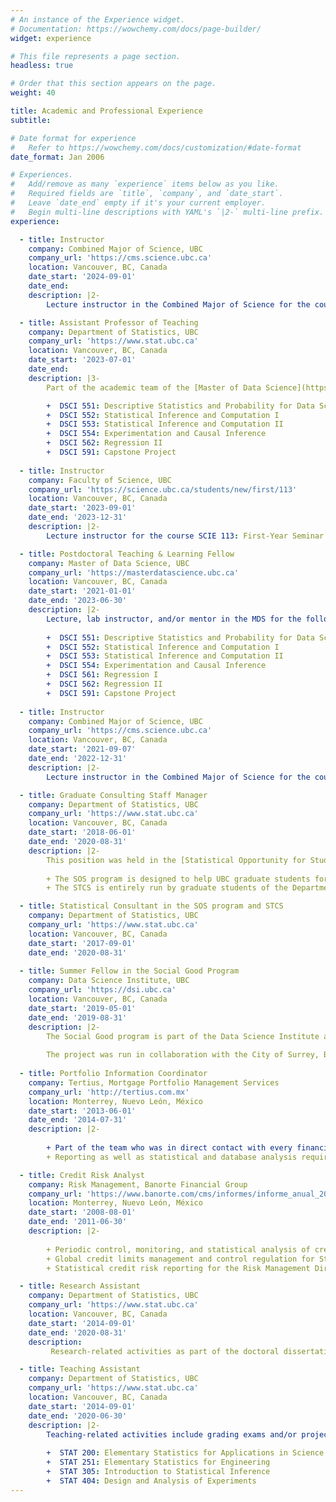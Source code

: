 ```yaml
---
# An instance of the Experience widget.
# Documentation: https://wowchemy.com/docs/page-builder/
widget: experience

# This file represents a page section.
headless: true

# Order that this section appears on the page.
weight: 40

title: Academic and Professional Experience
subtitle:

# Date format for experience
#   Refer to https://wowchemy.com/docs/customization/#date-format
date_format: Jan 2006

# Experiences.
#   Add/remove as many `experience` items below as you like.
#   Required fields are `title`, `company`, and `date_start`.
#   Leave `date_end` empty if it's your current employer.
#   Begin multi-line descriptions with YAML's `|2-` multi-line prefix.
experience:

  - title: Instructor
    company: Combined Major of Science, UBC
    company_url: 'https://cms.science.ubc.ca'
    location: Vancouver, BC, Canada
    date_start: '2024-09-01'
    date_end: 
    description: |2-
        Lecture instructor in the Combined Major of Science for the course SCIE 300: Communicating Science.

  - title: Assistant Professor of Teaching
    company: Department of Statistics, UBC
    company_url: 'https://www.stat.ubc.ca'
    location: Vancouver, BC, Canada
    date_start: '2023-07-01'
    date_end:
    description: |3-
        Part of the academic team of the [Master of Data Science](https://ubc-mds.github.io/descriptions/) (MDS). I'm involved in the following courses:

        +  DSCI 551: Descriptive Statistics and Probability for Data Science
        +  DSCI 552: Statistical Inference and Computation I
        +  DSCI 553: Statistical Inference and Computation II
        +  DSCI 554: Experimentation and Causal Inference
        +  DSCI 562: Regression II
        +  DSCI 591: Capstone Project    
  
  - title: Instructor
    company: Faculty of Science, UBC
    company_url: 'https://science.ubc.ca/students/new/first/113'
    location: Vancouver, BC, Canada
    date_start: '2023-09-01'
    date_end: '2023-12-31'
    description: |2-
        Lecture instructor for the course SCIE 113: First-Year Seminar in Science.

  - title: Postdoctoral Teaching & Learning Fellow
    company: Master of Data Science, UBC
    company_url: 'https://masterdatascience.ubc.ca'
    location: Vancouver, BC, Canada
    date_start: '2021-01-01'
    date_end: '2023-06-30'
    description: |2-
        Lecture, lab instructor, and/or mentor in the MDS for the following courses:
        
        +  DSCI 551: Descriptive Statistics and Probability for Data Science
        +  DSCI 552: Statistical Inference and Computation I
        +  DSCI 553: Statistical Inference and Computation II
        +  DSCI 554: Experimentation and Causal Inference
        +  DSCI 561: Regression I
        +  DSCI 562: Regression II
        +  DSCI 591: Capstone Project
  
  - title: Instructor
    company: Combined Major of Science, UBC
    company_url: 'https://cms.science.ubc.ca'
    location: Vancouver, BC, Canada
    date_start: '2021-09-07'
    date_end: '2022-12-31'
    description: |2-
        Lecture instructor in the Combined Major of Science for the course SCIE 300: Communicating Science.

  - title: Graduate Consulting Staff Manager
    company: Department of Statistics, UBC
    company_url: 'https://www.stat.ubc.ca'
    location: Vancouver, BC, Canada
    date_start: '2018-06-01'
    date_end: '2020-08-31'
    description: |2-
        This position was held in the [Statistical Opportunity for Students (SOS) program](https://asda.stat.ubc.ca/sos/) and the [Short Term Consulting Service (STCS)](https://www.stat.ubc.ca/~stcs/): 
        
        + The SOS program is designed to help UBC graduate students formulate and understand the statistical matters involved in their research projects. This initiative is managed by the [Applied Statistics and Data Science (ASDa) group](https://asda.stat.ubc.ca) at the Department of Statistics. 
        + The STCS is entirely run by graduate students of the Department of Statistics. This initiative is meant to provide professional statistical assistance to on and off-campus clients. Graduate consultants are completely in charge of these consulting projects.

  - title: Statistical Consultant in the SOS program and STCS
    company: Department of Statistics, UBC
    company_url: 'https://www.stat.ubc.ca'
    location: Vancouver, BC, Canada
    date_start: '2017-09-01'
    date_end: '2020-08-31'
    
  - title: Summer Fellow in the Social Good Program
    company: Data Science Institute, UBC
    company_url: 'https://dsi.ubc.ca'
    location: Vancouver, BC, Canada
    date_start: '2019-05-01'
    date_end: '2019-08-31'
    description: |2-
        The Social Good program is part of the Data Science Institute and runs annually every summer term. The program has interdisciplinary teams composed of undergraduate and graduate students, who partner with public organizations in Data Science related projects with a social impact. 
        
        The project was run in collaboration with the City of Surrey, BC. The main activities were focused on exploratory data analysis and modelling, which were targeted to assist policy decision makers in the implementation of the  city’s electric vehicle strategy (more information can be found [here](https://dsi.ubc.ca/data-science-social-good-2019)).
        
  - title: Portfolio Information Coordinator
    company: Tertius, Mortgage Portfolio Management Services
    company_url: 'http://tertius.com.mx'
    location: Monterrey, Nuevo León, México
    date_start: '2013-06-01'
    date_end: '2014-07-31'
    description: |2-
    
        + Part of the team who was in direct contact with every financial figure involved in the process of a mortgage portfolio management: trustees, development banking, common representatives, bondholders, and rating agencies. These portfolios back different mortgage-secured bonds in the Mexican securities market
        + Reporting as well as statistical and database analysis required by these financial figures.

  - title: Credit Risk Analyst
    company: Risk Management, Banorte Financial Group
    company_url: 'https://www.banorte.com/cms/informes/informe_anual_2014/eng/gfnorte_glance.html'
    location: Monterrey, Nuevo León, México
    date_start: '2008-08-01'
    date_end: '2011-06-30'
    description: |2-
    
        + Periodic control, monitoring, and statistical analysis of credit risk exposure in the bank’s portfolio.
        + Global credit limits management and control regulation for State and Municipality Governments, and Common Risk Groups.
        + Statistical credit risk reporting for the Risk Management Direction, Risk Policies Committee, and Board of Directors.

  - title: Research Assistant
    company: Department of Statistics, UBC
    company_url: 'https://www.stat.ubc.ca'
    location: Vancouver, BC, Canada
    date_start: '2014-09-01'
    date_end: '2020-08-31'
    description:
         Research-related activities as part of the doctoral dissertation in computer experiments.

  - title: Teaching Assistant
    company: Department of Statistics, UBC
    company_url: 'https://www.stat.ubc.ca'
    location: Vancouver, BC, Canada
    date_start: '2014-09-01'
    date_end: '2020-06-30'
    description: |2-
        Teaching-related activities include grading exams and/or projects, practicum design, and holding laboratories/office hours for the following undergraduate courses on a term-to-term basis:
        
        +  STAT 200: Elementary Statistics for Applications in Science
        +  STAT 251: Elementary Statistics for Engineering
        +  STAT 305: Introduction to Statistical Inference
        +  STAT 404: Design and Analysis of Experiments
---
```

